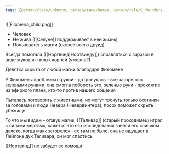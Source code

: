 ```yaml
---
tags: [person/class/unknown, person/race/human, person/role/9_founders, person/status/unknown]
---
```


![[Filomena_child.png]]

- Человек
- Не жива ([[Сэлуне]] поддерживает в ней жизнь)
- Пользователь магии (скорее всего друид)

Всегда помогала ([[Нортвинд|Нортвинду]]) справляться с заразой в виде жуков и гнилых корней (умерла?)

Девятка скрыта от любой магии благодаря Филомене

У Филомены проблемы с рукой - дотронулась - все загорелось зелеными рунами, она смогла побороть это, зеленые руки - проклятие из эфирного плана, кто-то против нашего общения

Пыталась поговорить с животными, их могут тронуть только охотники за головами и люди Невера (Невервинтера), посох поможет скрыть убежище

То что мы видим - отзвук магии, [[Таливар]] (старый проходимец) играл с силами мертвых, кажется что его исследования завели его слишком далеко, когда маяк загорелся - ее там не было, она не ощущает в Лейлоне дух Таливара, он мог спастись

[[Нортвинд]] не забудет ее помощи
